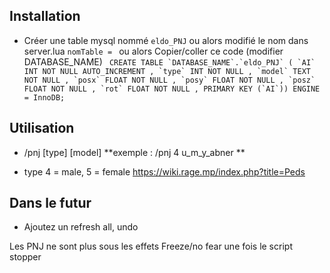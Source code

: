 
## Installation
- Créer une table mysql nommé `eldo_PNJ` ou alors modifié le nom dans server.lua `nomTable = `
ou alors Copier/coller ce code (modifier DATABASE_NAME)
``` CREATE TABLE `DATABASE_NAME`.`eldo_PNJ` ( `AI` INT NOT NULL AUTO_INCREMENT , `type` INT NOT NULL , `model` TEXT NOT NULL , `posx` FLOAT NOT NULL , `posy` FLOAT NOT NULL , `posz` FLOAT NOT NULL , `rot` FLOAT NOT NULL , PRIMARY KEY (`AI`)) ENGINE = InnoDB;```

## Utilisation 
- /pnj [type] [model] **exemple : /pnj 4 u_m_y_abner ** 
+ type 4 = male, 5 = female https://wiki.rage.mp/index.php?title=Peds
## Dans le futur 
- Ajoutez un refresh all, undo


Les PNJ ne sont plus sous les effets Freeze/no fear une fois le script stopper
